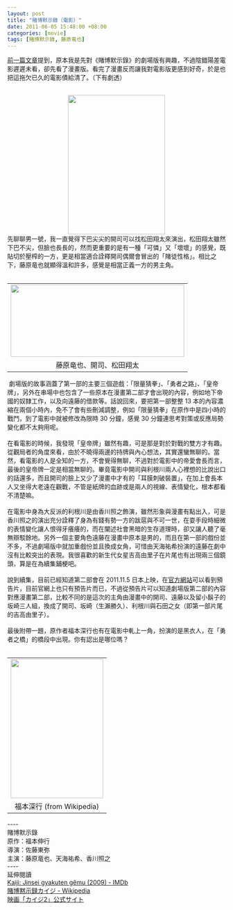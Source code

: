 ```yaml
--- 
layout: post
title: "賭博默示錄（電影）"
date: 2011-06-05 15:48:00 +08:00
categories: [movie]
tags: [賭博默示錄, 藤原竜也]
---
```


<a href="http://reading.aqualuna.me/2011/06/blog-post.html">前一篇文章</a>提到，原本我是先對《賭博默示錄》的劇場版有興趣，不過陰錯陽差電影遲遲未看，卻先看了漫畫版。看完了漫畫反而讓我對電影版更感到好奇，於是也把這拖欠已久的電影債給清了。（下有劇透）<br /><br /><div class="separator" style="clear: both; text-align: center;"><a href="http://2.bp.blogspot.com/-cHH4I-ARSR4/TesC6t5HJOI/AAAAAAAAAOI/8-vosY7HL5I/s1600/Kaiji-Poster.jpg" imageanchor="1" style="margin-left: 1em; margin-right: 1em;"><img border="0" height="320" src="http://2.bp.blogspot.com/-cHH4I-ARSR4/TesC6t5HJOI/AAAAAAAAAOI/8-vosY7HL5I/s320/Kaiji-Poster.jpg" width="224" /></a></div><div class="separator" style="clear: both; text-align: center;"></div><div style="text-align: left;">先聊聊男一號，我一直覺得下巴尖尖的開司可以找松田翔太來演出，松田翔太雖然下巴不尖，但臉也長長的，然而更重要的是有一種「可憐」又「壞壞」的感覺，既貼切於壓榨的一方，更是相當適合詮釋開司偶爾會冒出的「賭徒性格」。相比之下，藤原竜也就顯得溫和許多，感覺是相當正義一方的男主角。</div><div style="text-align: left;"><br /></div><div class="separator" style="clear: both; text-align: center;"></div><table align="center" cellpadding="0" cellspacing="0" class="tr-caption-container" style="margin-left: auto; margin-right: auto; text-align: center;"><tbody><tr><td style="text-align: center;"><a href="http://2.bp.blogspot.com/-blH2iHDXu6M/Tes0TmuppGI/AAAAAAAAAOc/MqlFmqlL8m4/s1600/kaiji.jpg" imageanchor="1" style="margin-left: auto; margin-right: auto;"><img border="0" height="166" src="http://2.bp.blogspot.com/-blH2iHDXu6M/Tes0TmuppGI/AAAAAAAAAOc/MqlFmqlL8m4/s400/kaiji.jpg" width="400" /></a></td></tr><tr><td class="tr-caption" style="text-align: center;">藤原竜也、開司、松田翔太</td></tr></tbody></table>&nbsp;劇場版的故事涵蓋了第一部的主要三個遊戲：「限量猜拳」、「勇者之路」、「皇帝牌」，另外在串場中也包含了一些原本在漫畫第二部才會出現的內容，例如地下帝國的奴隸工作，以及向遠藤的借款等。話說回來，要把第一部整整 13 本的內容濃縮在兩個小時內，免不了會有些刪減調整，例如「限量猜拳」在原作中是四小時的戰鬥，到了電影中就被修改為限時 30 分鐘，感覺 30 分鐘連思考對策或反應局勢變化都不太夠用呢。<br /><div style="text-align: left;"><br /></div><div style="text-align: left;">在看電影的時候，我發現「皇帝牌」雖然有趣，可是那是對於對戰的雙方才有趣。從觀局者的角度來看，由於不曉得兩邊的持牌與內心想法，其實還蠻無聊的。當然，看電影的人是全知的一方，不會覺得無聊，不過對於電影中的帝愛會長而言，最後的皇帝牌一定是相當無聊的。畢竟電影中開司與利根川兩人心裡想的比說出口的話還多，而且開司的臉上又少了漫畫中才有的「耳膜刺破裝置」，在加上會長本人又坐得大老遠在觀戰，不管是紙牌的血跡或是兩人的視線、表情變化，根本都看不清楚嘛。</div><div style="text-align: left;"><br /></div><div style="text-align: left;">在電影中身為大反派的利根川是由香川照之飾演，雖然形象與漫畫有點出入，可是香川照之的演出充分詮釋了身為有錢有勢一方的跋扈與不可一世，在耍手段時細微的表情變化讓人恨得牙癢癢的，而在闡述社會黑暗的生存道理時，卻又讓人聽了毫無辯駁餘地。另外一個主要角色遠藤在漫畫中原本是男的，而且在第一部的戲份並不多，不過劇場版中就加重戲份並且換成女角，可惜由天海祐希扮演的遠藤在劇中沒有比較突出的表現。我很喜歡的新生代女星吉高由里子在片尾也有出現兩三個鏡頭，算是在為續集鋪梗吧。</div><div style="text-align: left;"><br /></div><div style="text-align: left;">說到續集，目前已經知道第二部會在 2011.11.5 日本上映，在<a href="http://www.kaiji-movie.jp/">官方網站</a>可以看到預告片，目前官網上也只有預告片而已，不過從預告片可以知道劇場版第二部的內容對應漫畫第二部，比較不同的是這次的主角由漫畫中的開司、遠藤以及留小鬍子的坂崎三人組，換成了開司、坂崎（生瀨勝久）、利根川與石田之女（即第一部片尾的吉高由里子）。</div><div style="text-align: left;"><br /></div><div style="text-align: left;">最後附帶一題，原作者福本深行也有在電影中軋上一角，扮演的是黑衣人，在「勇者之橋」的橋段中出現。你有認出是哪位嗎？</div><div style="text-align: left;"><br /></div><table align="center" cellpadding="0" cellspacing="0" class="tr-caption-container" style="margin-left: auto; margin-right: auto; text-align: center;"><tbody><tr><td style="text-align: center;"><a href="http://3.bp.blogspot.com/-GHY_k9xLspc/Testtoib4SI/AAAAAAAAAOM/HtP7x2aesYA/s1600/400px-Nobuyuki_Fukumoto.jpg" imageanchor="1" style="margin-left: auto; margin-right: auto;"><img border="0" height="320" src="http://3.bp.blogspot.com/-GHY_k9xLspc/Testtoib4SI/AAAAAAAAAOM/HtP7x2aesYA/s320/400px-Nobuyuki_Fukumoto.jpg" width="213" /></a></td></tr><tr><td class="tr-caption" style="text-align: center;">福本深行 (from Wikipedia)</td></tr></tbody></table><div style="text-align: left;">----</div><div style="text-align: left;">賭博默示錄</div><div style="text-align: left;">原作：福本伸行</div><div style="text-align: left;">導演：佐藤東弥</div><div style="text-align: left;">主演：藤原竜也、天海祐希、香川照之</div><div style="text-align: left;">----</div><div style="text-align: left;">延伸閱讀</div><div style="text-align: left;"><a href="http://www.imdb.com/title/tt1309449/">Kaiji: Jinsei gyakuten gêmu (2009) - IMDb</a></div><div style="text-align: left;"><a href="http://ja.wikipedia.org/wiki/%E8%B3%AD%E5%8D%9A%E9%BB%99%E7%A4%BA%E9%8C%B2%E3%82%AB%E3%82%A4%E3%82%B8#.E6.98.A0.E7.94.BB">賭博黙示録カイジ - Wikipedia</a></div><div style="text-align: left;"><a href="http://www.kaiji-movie.jp/">映画「カイジ2」公式サイト</a></div><div style="text-align: left;"><br /></div>
